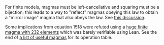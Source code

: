 For finite models, magmas must be left-cancellative and squaring must be a bijection; this leads to a way to "reflect" magmas obeying this law to obtain a "mirror image" magma that also obeys the law.  See [this discussion](https://leanprover.zulipchat.com/#narrow/channel/458659-Equational/topic/Austin.20pairs/near/484117783).

Some implications from equation 1518 were refuted using a [huge finite magma with 232 elements](https://leanprover.zulipchat.com/#narrow/channel/458659-Equational/topic/Austin.20pairs/near/486217486) which was barely verifiable using Lean.  See the end of [a list of useful magmas](https://github.com/teorth/equational_theories/blob/main/equational_theories/Generated/All4x4Tables/data/plan.txt) for its operation table.

